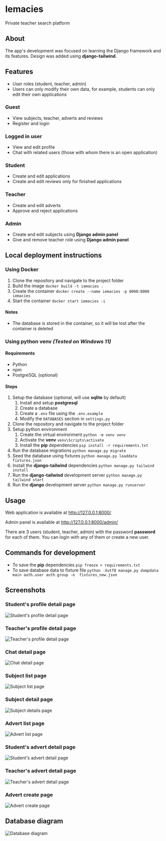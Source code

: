 # Iemacies

Private teacher search platform

## About

The app's development was focused on learning the Django framework and its features. Design was added using **django-tailwind**.

## Features

- User roles (student, teacher, admin)
- Users can only modify their own data, for example, students can only edit their own applications

### Guest

- View subjects, teacher, adverts and reviews
- Register and login

### Logged in user

- View and edit profile
- Chat with related users (those with whom there is an open application)

### Student

- Create and edit applications
- Create and edit reviews only for finished applications

### Teacher

- Create and edit adverts
- Approve and reject applications

### Admin

- Create and edit subjects using **Django admin panel**
- Give and remove teacher role using **Django admin panel**

## Local deployment instructions

### Using **Docker**

1. Clone the repository and navigate to the project folder
2. Build the image `docker build -t iemacies .`
3. Create the container `docker create --name iemacies -p 8000:8000 iemacies`
4. Start the container `docker start iemacies -i`

#### Notes

- The database is stored in the container, so it will be lost after the container is deleted

### Using python **venv** *(Tested on Windows 11)*

#### Requirements

- Python
- npm
- PostgreSQL (optional)

#### Steps

1. Setup the database (optional, will use **sqlite** by default)
   1. Install and setup **postgresql**
   2. Create a database
   3. Create a `.env` file using the `.env.example`
   4. Modify the `DATABASES` section in `settings.py`
2. Clone the repository and navigate to the project folder
3. Setup python environment
   1. Create the virtual environment `python -m venv venv`
   2. Activate the **venv** `venv\Scripts\activate`
   3. Install the **pip** dependencies `pip install -r requirements.txt`
4. Run the database migrations `python manage.py migrate`
5. Seed the database using fixtures `python manage.py loaddata fixtures.json`
6. Install the **django-tailwind** dependencies `python manage.py tailwind install`
7. Run the **django-tailwind** development server `python manage.py tailwind start`
8. Run the **django** development server `python manage.py runserver`

## Usage

Web application is available at <http://127.0.0.1:8000/>

Admin panel is available at <http://127.0.0.1:8000/admin/>

There are 3 users (student, teacher, admin) with the password **password** for each of them. You can login with any of them or create a new user.

## Commands for development

- To save the **pip** dependencies `pip freeze > requirements.txt`
- To save database data to fixture file `python -Xutf8 manage.py dumpdata main auth.user auth.group -o  fixtures_new.json`

## Screenshots

### Student's profile detail page

![Student's profile detail page](screenshots/profile_detail_student.png)

### Teacher's profile detail page

![Teacher's profile detail page](screenshots/profile_detail_teacher.png)

### Chat detail page

![Chat detail page](screenshots/chat_detail.png)

### Subject list page

![Subject list page](screenshots/subject_list.png)

### Subject detail page

![Subject details page](screenshots/subject_detail.png)

### Advert list page

![Advert list page](screenshots/advert_list.png)

### Student's advert detail page

![Student's advert detail page](screenshots/advert_detail_student.png)

### Teacher's advert detail page

![Teacher's advert detail page](screenshots/advert_detail_teacher.png)

### Advert create page

![Advert create page](screenshots/advert_create.png)

## Database diagram

![Database diagram](screenshots/database_diagram.png)
